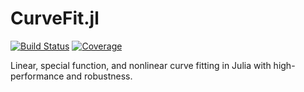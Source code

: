 # CurveFit.jl

[![Build Status](https://github.com/SciML/CurveFit.jl/workflows/CI/badge.svg)](https://github.com/SciML/CurveFit.jl/actions)
[![Coverage](https://codecov.io/gh/SciML/CurveFit.jl/branch/master/graph/badge.svg)](https://codecov.io/gh/SciML/CurveFit.jl)

Linear, special function, and nonlinear curve fitting in Julia with high-performance and robustness.
